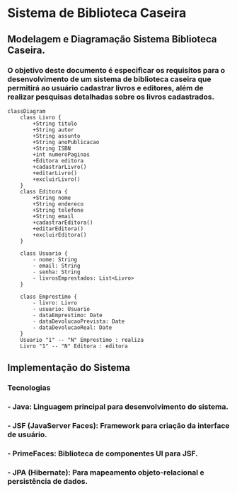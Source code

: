 # Sistema de Biblioteca Caseira
## Modelagem e Diagramação Sistema Biblioteca Caseira.
### O objetivo deste documento é especificar os requisitos para o desenvolvimento de um sistema de biblioteca caseira que permitirá ao usuário cadastrar livros e editores, além de realizar pesquisas detalhadas sobre os livros cadastrados.


```mermaid
classDiagram
    class Livro {
        +String titulo
        +String autor
        +String assunto
        +String anoPublicacao
        +String ISBN
        +int numeroPaginas
        +Editora editora
        +cadastrarLivro()
        +editarLivro()
        +excluirLivro()
    }
	class Editora {
        +String nome
        +String endereco
        +String telefone
        +String email
        +cadastrarEditora()
        +editarEditora()
        +excluirEditora()
    }

    class Usuario {
        - nome: String
        - email: String
        - senha: String
        - livrosEmprestados: List<Livro>
    }

    class Emprestimo {
        - livro: Livro
        - usuario: Usuario
        - dataEmprestimo: Date
        - dataDevolucaoPrevista: Date
        - dataDevolucaoReal: Date
    }
	Usuario "1" -- "N" Emprestimo : realiza
	Livro "1" -- "N" Editora : editora
```

 ## Implementação do Sistema

### Tecnologias

### - **Java:** Linguagem principal para desenvolvimento do sistema.
### - **JSF (JavaServer Faces):** Framework para criação da interface de usuário.
### - **PrimeFaces:** Biblioteca de componentes UI para JSF.
### - **JPA (Hibernate):** Para mapeamento objeto-relacional e persistência de dados.

	
	
